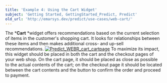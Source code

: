 ```yaml
---
title: 'Example 4: Using the Cart Widget'
subject: 'Getting Started, GettingStarted_Predict, Predict'
old_url: 'http://emarsys.dev/predict/use-cases/web-cart/'
---
```


The ***Cart** *widget offers recommendations based on the current selection of items in the customer's shopping cart. It looks for relationships between these items and then makes additional cross- and up-sell recommendations. [![Predict_WEBR_cart_cartpage](/assets/images/Predict_WEBR_cart_cartpage.png)](/assets/images/Predict_WEBR_cart_cartpage.png) To maximize its impact, this widget should be placed in both the cart and the checkout pages of your web shop. On the cart page, it should be placed as close as possible to the actual contents of the cart; on the checkout page it should be located between the cart contents and the button to confirm the order and proceed to payment.  